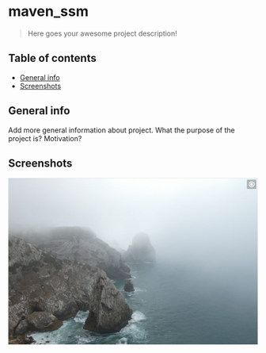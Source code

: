 # maven_ssm
> Here goes your awesome project description!
## Table of contents
* [General info](#general-info)
* [Screenshots](#screenshots)



## General info
Add more general information about project. What the purpose of the project is? Motivation?
## Screenshots
![3.png](../img/3.png)

